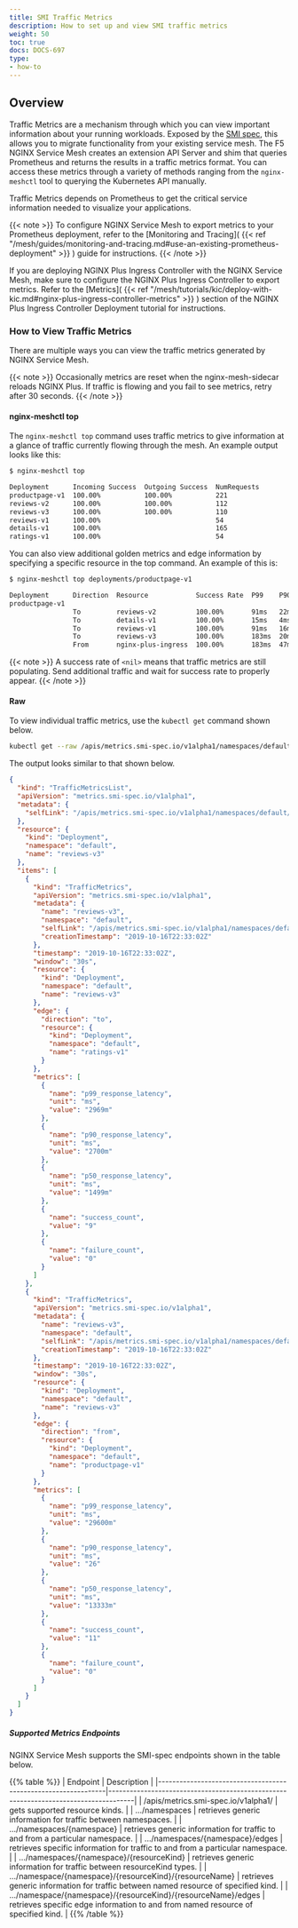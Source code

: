```yaml
---
title: SMI Traffic Metrics
description: How to set up and view SMI traffic metrics
weight: 50
toc: true
docs: DOCS-697
type:
- how-to
---
```



## Overview

Traffic Metrics are a mechanism through which you can view important information about your running workloads. Exposed by the [SMI spec](https://github.com/servicemeshinterface/smi-spec), this allows you to migrate functionality from your existing service mesh. The F5 NGINX Service Mesh creates an extension API Server and shim that queries Prometheus and returns the results in a traffic metrics format. You can access these metrics through a variety of methods ranging from the `nginx-meshctl` tool to querying the Kubernetes API manually.

Traffic Metrics depends on Prometheus to get the critical service information needed to visualize your applications.

{{< note >}}
To configure NGINX Service Mesh to export metrics to your Prometheus deployment, refer to the [Monitoring and Tracing]( {{< ref "/mesh/guides/monitoring-and-tracing.md#use-an-existing-prometheus-deployment" >}} ) guide for instructions.
{{< /note >}}

If you are deploying NGINX Plus Ingress Controller with the NGINX Service Mesh, make sure to configure the NGINX Plus Ingress Controller to export metrics.
Refer to the [Metrics]( {{< ref "/mesh/tutorials/kic/deploy-with-kic.md#nginx-plus-ingress-controller-metrics" >}} ) section of the NGINX Plus Ingress Controller Deployment tutorial for instructions.

### How to View Traffic Metrics

There are multiple ways you can view the traffic metrics generated by NGINX Service Mesh.

{{< note >}}
Occasionally metrics are reset when the nginx-mesh-sidecar reloads NGINX Plus. If traffic is flowing and you
fail to see metrics, retry after 30 seconds.
{{< /note >}}

#### nginx-meshctl top

The `nginx-meshctl top` command uses traffic metrics to give information at a glance of traffic currently flowing through the mesh. An example output looks like this:

```txt
$ nginx-meshctl top

Deployment      Incoming Success  Outgoing Success  NumRequests
productpage-v1  100.00%           100.00%           221
reviews-v2      100.00%           100.00%           112
reviews-v3      100.00%           100.00%           110
reviews-v1      100.00%                             54
details-v1      100.00%                             165
ratings-v1      100.00%                             54
```

You can also view additional golden metrics and edge information by specifying a specific resource in the top command. An example of this is:

```txt
$ nginx-meshctl top deployments/productpage-v1

Deployment      Direction  Resource            Success Rate  P99    P90   P50   NumRequests
productpage-v1
                To         reviews-v2          100.00%       91ms   22ms  15ms  54
                To         details-v1          100.00%       15ms   4ms   2ms   160
                To         reviews-v1          100.00%       91ms   16ms  5ms   54
                To         reviews-v3          100.00%       183ms  20ms  14ms  52
                From       nginx-plus-ingress  100.00%       183ms  47ms  31ms  161
```

{{< note >}}
A success rate of `<nil>` means that traffic metrics are still populating. Send additional traffic and wait for success rate to properly appear.
{{< /note >}}

#### Raw

To view individual traffic metrics, use the `kubectl get` command shown below.

```bash
kubectl get --raw /apis/metrics.smi-spec.io/v1alpha1/namespaces/default/deployments/reviews-v3/edges
```

The output looks similar to that shown below.

```json
{
  "kind": "TrafficMetricsList",
  "apiVersion": "metrics.smi-spec.io/v1alpha1",
  "metadata": {
    "selfLink": "/apis/metrics.smi-spec.io/v1alpha1/namespaces/default/deployments/reviews-v3/edges"
  },
  "resource": {
    "kind": "Deployment",
    "namespace": "default",
    "name": "reviews-v3"
  },
  "items": [
    {
      "kind": "TrafficMetrics",
      "apiVersion": "metrics.smi-spec.io/v1alpha1",
      "metadata": {
        "name": "reviews-v3",
        "namespace": "default",
        "selfLink": "/apis/metrics.smi-spec.io/v1alpha1/namespaces/default/deployments/reviews-v3/edges",
        "creationTimestamp": "2019-10-16T22:33:02Z"
      },
      "timestamp": "2019-10-16T22:33:02Z",
      "window": "30s",
      "resource": {
        "kind": "Deployment",
        "namespace": "default",
        "name": "reviews-v3"
      },
      "edge": {
        "direction": "to",
        "resource": {
          "kind": "Deployment",
          "namespace": "default",
          "name": "ratings-v1"
        }
      },
      "metrics": [
        {
          "name": "p99_response_latency",
          "unit": "ms",
          "value": "2969m"
        },
        {
          "name": "p90_response_latency",
          "unit": "ms",
          "value": "2700m"
        },
        {
          "name": "p50_response_latency",
          "unit": "ms",
          "value": "1499m"
        },
        {
          "name": "success_count",
          "value": "9"
        },
        {
          "name": "failure_count",
          "value": "0"
        }
      ]
    },
    {
      "kind": "TrafficMetrics",
      "apiVersion": "metrics.smi-spec.io/v1alpha1",
      "metadata": {
        "name": "reviews-v3",
        "namespace": "default",
        "selfLink": "/apis/metrics.smi-spec.io/v1alpha1/namespaces/default/deployments/reviews-v3/edges",
        "creationTimestamp": "2019-10-16T22:33:02Z"
      },
      "timestamp": "2019-10-16T22:33:02Z",
      "window": "30s",
      "resource": {
        "kind": "Deployment",
        "namespace": "default",
        "name": "reviews-v3"
      },
      "edge": {
        "direction": "from",
        "resource": {
          "kind": "Deployment",
          "namespace": "default",
          "name": "productpage-v1"
        }
      },
      "metrics": [
        {
          "name": "p99_response_latency",
          "unit": "ms",
          "value": "29600m"
        },
        {
          "name": "p90_response_latency",
          "unit": "ms",
          "value": "26"
        },
        {
          "name": "p50_response_latency",
          "unit": "ms",
          "value": "13333m"
        },
        {
          "name": "success_count",
          "value": "11"
        },
        {
          "name": "failure_count",
          "value": "0"
        }
      ]
    }
  ]
}
```

##### Supported Metrics Endpoints

NGINX Service Mesh supports the SMI-spec endpoints shown in the table below.

{{% table %}}
| Endpoint                                                      | Description                                                                         |
|---------------------------------------------------------------|-------------------------------------------------------------------------------------|
| /apis/metrics.smi-spec.io/v1alpha1/                           | gets supported resource kinds.                                                      |
| .../namespaces                                                | retrieves generic information for traffic between namespaces.                       |
| .../namespaces/{namespace}                                    | retrieves generic information for traffic to and from a particular namespace.       |
| .../namespaces/{namespace}/edges                              | retrieves specific information for traffic to and from a particular namespace.      |
| .../namespaces/{namespace}/{resourceKind}                     | retrieves generic information for traffic between resourceKind types.               |
| .../namespace/{namespace}/{resourceKind}/{resourceName}       | retrieves generic information for traffic between named resource of specified kind. |
| .../namespace/{namespace}/{resourceKind}/{resourceName}/edges | retrieves specific edge information to and from named resource of specified kind.   |
{{% /table %}}
